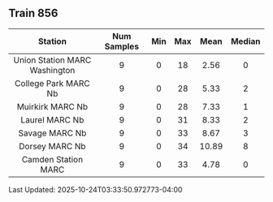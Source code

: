 ## Train 856

| Station | Num Samples | Min | Max | Mean | Median |
| :-----: | :---------: | :-: | :-: | :--: | :----: |
| Union Station MARC Washington | 9 | 0 | 18 | 2.56 | 0 |
| College Park MARC Nb | 9 | 0 | 28 | 5.33 | 2 |
| Muirkirk MARC Nb | 9 | 0 | 28 | 7.33 | 1 |
| Laurel MARC Nb | 9 | 0 | 31 | 8.33 | 2 |
| Savage MARC Nb | 9 | 0 | 33 | 8.67 | 3 |
| Dorsey MARC Nb | 9 | 0 | 34 | 10.89 | 8 |
| Camden Station MARC | 9 | 0 | 33 | 4.78 | 0 |


Last Updated: 2025-10-24T03:33:50.972773-04:00